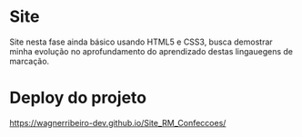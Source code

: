 # Site
 Site nesta fase ainda básico usando HTML5  e CSS3, busca demostrar minha evolução no aprofundamento do aprendizado destas lingauegens de marcação.

# Deploy do projeto
 https://wagnerribeiro-dev.github.io/Site_RM_Confeccoes/
 
